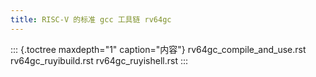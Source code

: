```yaml
---
title: RISC-V 的标准 gcc 工具链 rv64gc
---
```


::: {.toctree maxdepth="1" caption="内容"}
rv64gc_compile_and_use.rst rv64gc_ruyibuild.rst rv64gc_ruyishell.rst
:::
